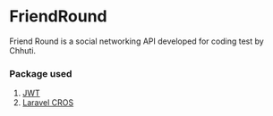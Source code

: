 # FriendRound
Friend Round is a social networking API developed for coding test by Chhuti.

### Package used
1. [JWT](https://github.com/tymondesigns/jwt-auth)
2. [Laravel CROS](https://github.com/barryvdh/laravel-cors)